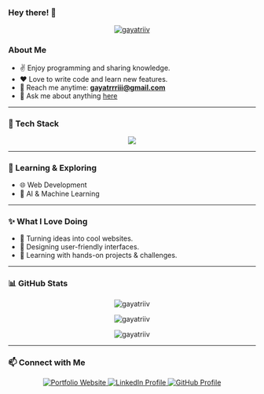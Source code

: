 ### Hey there! 👋

<p align="center">
  <a href="https://github.com/ryo-ma/github-profile-trophy">
    <img src="https://github-profile-trophy.vercel.app/?username=gayatriiv&theme=onedark" alt="gayatriiv" />
  </a>
</p>

### About Me

- ✌️ Enjoy programming and sharing knowledge.
- ❤️ Love to write code and learn new features.
- 📧 Reach me anytime: **gayatrrriii@gmail.com**
- 💬 Ask me about anything [here](https://github.com/gayatriiv/gayatriiv/issues)

---

### 🚀 Tech Stack

<p align="center">
  <a href="https://skillicons.dev">
    <img src="https://skillicons.dev/icons?i=js,ts,react,nodejs,express,py,php,mongodb,mysql,git,docker,postman&perline=6" />
  </a>
</p>

---

### 🌱 Learning & Exploring

- 🌐 Web Development
- 🤖 AI & Machine Learning

---

### ✨ What I Love Doing

- 🚀 Turning ideas into cool websites.
- 🎨 Designing user-friendly interfaces.
- 🧩 Learning with hands-on projects & challenges.

---

### 📊 GitHub Stats

<p align="center">
  <img align="center" src="https://github-readme-stats.vercel.app/api/top-langs?username=gayatriiv&show_icons=true&locale=en&layout=compact&theme=github_dark" alt="gayatriiv" />
</p>
<p align="center">
  <img align="center" src="https://github-readme-stats.vercel.app/api?username=gayatriiv&show_icons=true&locale=en&theme=github_dark" alt="gayatriiv" />
</p>
<p align="center">
  <img align="center" src="https://github-readme-streak-stats.herokuapp.com/?user=gayatriiv&theme=github_dark_dimmed&hide_border=true" alt="gayatriiv" />
</p>

---

### 📫 Connect with Me

<p align="center">
  <a href="https://gayatris-portfolio.vercel.app" target="_blank">
    <img src="https://img.shields.io/badge/Website-22272E?style=for-the-badge&logo=google-chrome&logoColor=white" alt="Portfolio Website"/>
  </a>
  <a href="https://www.linkedin.com/in/gayatri-vinod" target="_blank">
    <img src="https://img.shields.io/badge/LinkedIn-0077B5?style=for-the-badge&logo=linkedin&logoColor=white" alt="LinkedIn Profile"/>
  </a>
  <a href="https://github.com/gayatriiv" target="_blank">
    <img src="https://img.shields.io/badge/GitHub-22272E?style=for-the-badge&logo=github&logoColor=white" alt="GitHub Profile"/>
  </a>
</p>
